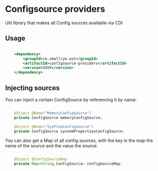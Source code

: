 # Configsource providers

Util library that makes all Config sources available via CDI

## Usage

```xml

    <dependency>
        <groupId>io.smallrye.ext</groupId>
        <artifactId>configsource-providers</artifactId>
        <version>XXXX</version>
    </dependency>

```

## Injecting sources

You can inject a certain ConfigSource by referencing it by name:

```java

    @Inject @Name("MemoryConfigSource")
    private ConfigSource memoryConfigSource;

    @Inject @Name("SysPropConfigSource")
    private ConfigSource systemPropertiesConfigSource;

```

You can also get a Map of all config sources, with the key in the map the name of the source and the value the source:

```java

    @Inject @ConfigSourceMap
    private Map<String,ConfigSource> configSourceMap;

```
